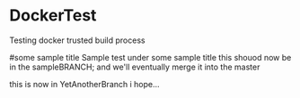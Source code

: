 # DockerTest
Testing docker trusted build process

#some sample title
Sample test under some sample title
this shouod now be in the sampleBRANCH; and we'll eventually merge it into the master


this is now in YetAnotherBranch i hope...

